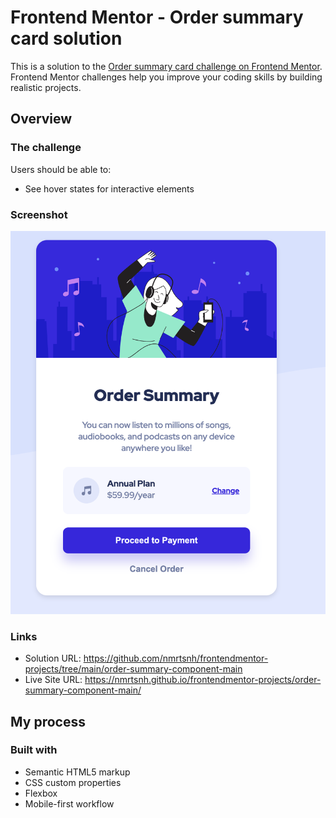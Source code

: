 # Frontend Mentor - Order summary card solution

This is a solution to the [Order summary card challenge on Frontend Mentor](https://www.frontendmentor.io/challenges/order-summary-component-QlPmajDUj). Frontend Mentor challenges help you improve your coding skills by building realistic projects.

## Overview

### The challenge

Users should be able to:

- See hover states for interactive elements

### Screenshot

![Order summary card](./images/screenshot.jpg)

### Links

- Solution URL: https://github.com/nmrtsnh/frontendmentor-projects/tree/main/order-summary-component-main
- Live Site URL: https://nmrtsnh.github.io/frontendmentor-projects/order-summary-component-main/

## My process

### Built with

- Semantic HTML5 markup
- CSS custom properties
- Flexbox
- Mobile-first workflow
